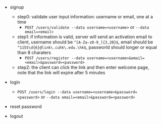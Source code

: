 - signup
	- step0: validate user input information: username or email, one at a time
		- `POST /users/validate --data username=<username>` or `--data email=<email>`
	- step1: if information is valid, server will send an activation email to client, username should be `^[A-Za-z0-9_]{3,20}$`, email should be `^1155\d{6}@link\.cuhk\.edu.\hk$`, passworld should longer or equal than 8 charaters
		- `POST /users/register --data username=<username>&email=<email>&password=<password>`
	- step2: the client can click the link and then enter welcome page, note that the link will expire after 5 minutes

- login
	- `POST /users/login --data username=<username>&password=<password>` or `--data email=<email>&password=<password>`

- reset password
- logout